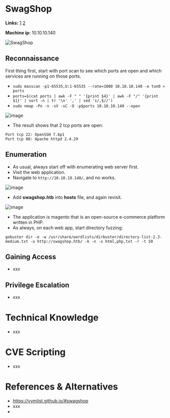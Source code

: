 # SwagShop

**Links:** [1](https://www.hackthebox.com/machines/swagshop)  [2](https://app.hackthebox.com/machines/swagshop)

**Machine ip:** 10.10.10.140

![SwagShop](https://github.com/h4md153v63n/CTFs/assets/5091265/73292ad2-0089-44f9-8d3c-a09b29f7a81d)

## Reconnaissance
First thing first, start with port scan to see which ports are open and which services are running on those ports.
+ `sudo masscan -p1-65535,U:1-65535 --rate=1000 10.10.10.140 -e tun0 > ports`
+ `ports=$(cat ports | awk -F " " '{print $4}' | awk -F "/" '{print $1}' | sort -n | tr '\n' ',' | sed 's/,$//')`
+ `sudo nmap -Pn -n -sV -sC -O -p$ports 10.10.10.140 --open`

![image](https://github.com/h4md153v63n/CTFs/assets/5091265/936de3e3-86b1-4006-a7ef-6a3f0fe2aa32)

+ The result shows that 2 tcp ports are open:
```
Port tcp 22: OpenSSH 7.6p1
Port tcp 80: Apache httpd 2.4.29
```


## Enumeration
+ As usual, always start off with enumerating web server first.
+ Visit the web application.
+ Navigate to `http://10.10.10.140/`, and no works.

![image](https://github.com/h4md153v63n/CTFs/assets/5091265/867650f8-07a9-4a97-9db1-afa666204b13)

+ Add **swagshop.htb** into **hosts** file, and again revisit.

![image](https://github.com/h4md153v63n/CTFs/assets/5091265/5cdd986e-32af-41a3-a1e1-01757f0f2dce)

+ The application is magento that is an open-source e-commerce platform written in PHP.
+ As always, on each web app, start directory fuzzing:
```
gobuster dir -e -w /usr/share/wordlists/dirbuster/directory-list-2.3-medium.txt -u http://swagshop.htb/ -k -n -x html,php,txt -r -t 50
```


## Gaining Access
+ xxx



## Privilege Escalation
+ xxx


# Technical Knowledge
+ xxx


# CVE Scripting
+ xxx


# References & Alternatives
+ https://vvmlist.github.io/#swagshop
+ xxx
+ 
